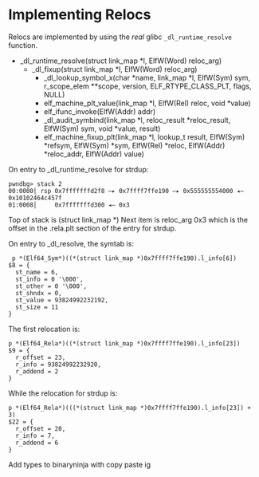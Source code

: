 # Implementing Relocs

Relocs are implemented by using the *real* glibc `_dl_runtime_resolve` function.

* _dl_runtime_resolve(struct link_map *l, ElfW(Word) reloc_arg)
  * _dl_fixup(struct link_map *l, ElfW(Word) reloc_arg)
    * _dl_lookup_symbol_x(char *name, link_map *l, ElfW(Sym) sym, r_scope_elem **scope, version, ELF_RTYPE_CLASS_PLT, flags, NULL)
    * elf_machine_plt_value(link_map *l, ElfW(Rel) reloc, void *value)
    * elf_ifunc_invoke(ElfW(Addr) addr)
    * _dl_audit_symbind(link_map *l, reloc_result *reloc_result, ElfW(Sym) sym, void *value, result)
    * elf_machine_fixup_plt(link_map *l, lookup_t result, ElfW(Sym) *refsym, ElfW(Sym) *sym, ElfW(Rel) *reloc, ElfW(Addr) *reloc_addr, ElfW(Addr) value)

On entry to _dl_runtime_resolve for strdup:

```
pwndbg> stack 2
00:0000│ rsp 0x7fffffffd2f8 —▸ 0x7ffff7ffe190 —▸ 0x555555554000 ◂— 0x10102464c457f
01:0008│     0x7fffffffd300 ◂— 0x3
```
Top of stack is (struct link_map *)
Next item is reloc_arg 0x3 which is the offset in the .rela.plt section of the entry
for strdup.

On entry to _dl_resolve, the symtab is:

```
 p *(Elf64_Sym*)((*(struct link_map *)0x7ffff7ffe190).l_info[6])
$8 = {
  st_name = 6,
  st_info = 0 '\000',
  st_other = 0 '\000',
  st_shndx = 0,
  st_value = 93824992232192,
  st_size = 11
}
```

The first relocation is:


```
p *(Elf64_Rela*)((*(struct link_map *)0x7ffff7ffe190).l_info[23])
$9 = {
  r_offset = 23,
  r_info = 93824992232920,
  r_addend = 2
}
```

While the relocation for strdup is:

```
p *(Elf64_Rela*)(((*(struct link_map *)0x7ffff7ffe190).l_info[23]) + 3)
$22 = {
  r_offset = 20,
  r_info = 7,
  r_addend = 6
}
```

Add types to binaryninja with copy paste ig
